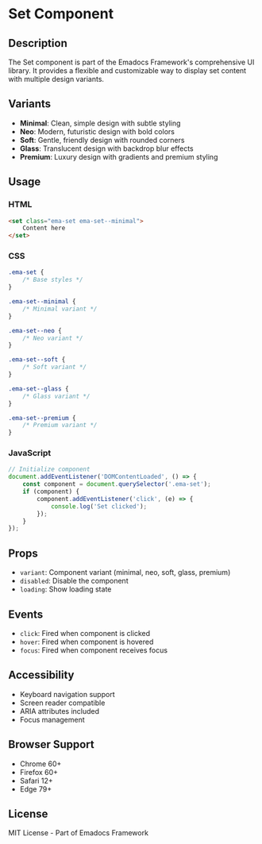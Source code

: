 # Set Component

## Description
The Set component is part of the Emadocs Framework's comprehensive UI library. It provides a flexible and customizable way to display set content with multiple design variants.

## Variants
- **Minimal**: Clean, simple design with subtle styling
- **Neo**: Modern, futuristic design with bold colors
- **Soft**: Gentle, friendly design with rounded corners
- **Glass**: Translucent design with backdrop blur effects
- **Premium**: Luxury design with gradients and premium styling

## Usage

### HTML
```html
<set class="ema-set ema-set--minimal">
    Content here
</set>
```

### CSS
```css
.ema-set {
    /* Base styles */
}

.ema-set--minimal {
    /* Minimal variant */
}

.ema-set--neo {
    /* Neo variant */
}

.ema-set--soft {
    /* Soft variant */
}

.ema-set--glass {
    /* Glass variant */
}

.ema-set--premium {
    /* Premium variant */
}
```

### JavaScript
```javascript
// Initialize component
document.addEventListener('DOMContentLoaded', () => {
    const component = document.querySelector('.ema-set');
    if (component) {
        component.addEventListener('click', (e) => {
            console.log('Set clicked');
        });
    }
});
```

## Props
- `variant`: Component variant (minimal, neo, soft, glass, premium)
- `disabled`: Disable the component
- `loading`: Show loading state

## Events
- `click`: Fired when component is clicked
- `hover`: Fired when component is hovered
- `focus`: Fired when component receives focus

## Accessibility
- Keyboard navigation support
- Screen reader compatible
- ARIA attributes included
- Focus management

## Browser Support
- Chrome 60+
- Firefox 60+
- Safari 12+
- Edge 79+

## License
MIT License - Part of Emadocs Framework
